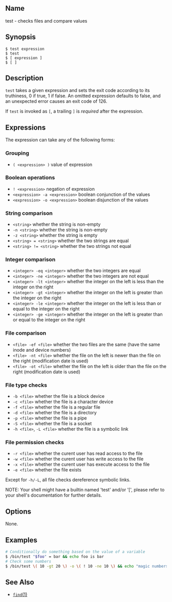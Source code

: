 ## Name

test - checks files and compare values

## Synopsis

```**sh
$ test expression
$ test
$ [ expression ]
$ [ ]
```

## Description

`test` takes a given expression and sets the exit code according to its truthiness, 0 if true, 1 if false.
An omitted expression defaults to false, and an unexpected error causes an exit code of 126.

If `test` is invoked as `[`, a trailing `]` is _required_ after the expression.

## Expressions

The expression can take any of the following forms:

### Grouping

* `( <expression> )` value of expression

### Boolean operations

* `! <expression>` negation of expression
* `<expression> -a <expression>` boolean conjunction of the values
* `<expression> -o <expression>` boolean disjunction of the values

### String comparison

* `<string>` whether the string is non-empty
* `-n <string>` whether the string is non-empty
* `-z <string>` whether the string is empty
* `<string> = <string>` whether the two strings are equal
* `<string> != <string>` whether the two strings not equal

### Integer comparison

* `<integer> -eq <integer>` whether the two integers are equal
* `<integer> -ne <integer>` whether the two integers are not equal
* `<integer> -lt <integer>` whether the integer on the left is less than the integer on the right
* `<integer> -gt <integer>` whether the integer on the left is greater than the integer on the right
* `<integer> -le <integer>` whether the integer on the left is less than or equal to the integer on the right
* `<integer> -ge <integer>` whether the integer on the left is greater than or equal to the integer on the right

### File comparison

* `<file> -ef <file>` whether the two files are the same (have the same inode and device numbers)
* `<file> -nt <file>` whether the file on the left is newer than the file on the right (modification date is used)
* `<file> -ot <file>` whether the file on the left is older than the file on the right (modification date is used)

### File type checks

* `-b <file>` whether the file is a block device
* `-c <file>` whether the file is a character device
* `-f <file>` whether the file is a regular file
* `-d <file>` whether the file is a directory
* `-p <file>` whether the file is a pipe
* `-S <file>` whether the file is a socket
* `-h <file>`, `-L <file>` whether the file is a symbolic link

### File permission checks

* `-r <file>` whether the curent user has read access to the file
* `-w <file>` whether the curent user has write access to the file
* `-x <file>` whether the curent user has execute access to the file
* `-e <file>` whether the file exists


Except for `-h/-L`, all file checks dereference symbolic links.

NOTE: Your shell might have a builtin named 'test' and/or '[', please refer to your shell's documentation for further details.


## Options

None.

## Examples

```sh
# Conditionally do something based on the value of a variable
$ /bin/test "$foo" = bar && echo foo is bar
# Check some numbers
$ /bin/test \( 10 -gt 20 \) -o \( ! 10 -ne 10 \) && echo "magic numbers!"
```

## See Also

* [`find`(1)](find.md)
